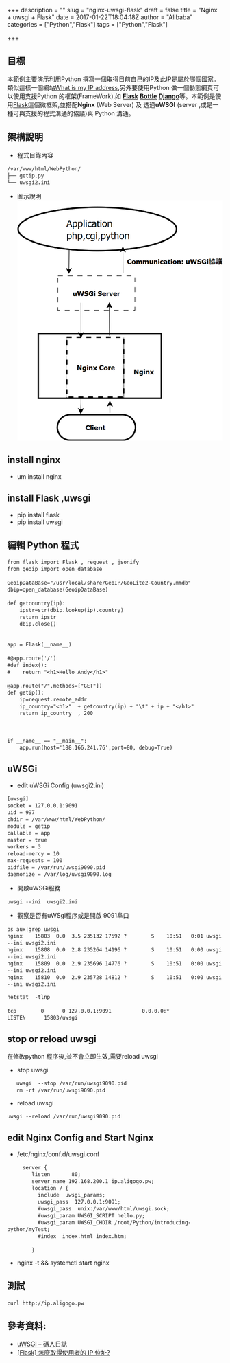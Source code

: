 +++
description = ""
slug = "nginx-uwsgi-flask"
draft = false
title = "Nginx + uwsgi + Flask"
date = 2017-01-22T18:04:18Z
author = "Alibaba"
categories = ["Python","Flask"]
tags = ["Python","Flask"]

+++

## 目標
  本範例主要演示利用Python 撰寫一個取得目前自己的IP及此IP是屬於哪個國家。類似這樣一個網站[What is my IP address](https://ifconfig.co/"target="_blank),另外要使用Python 做一個動態網頁可以使用支援Python 的框架(FrameWork),如 [**Flask**](http://docs.jinkan.org/docs/flask/"target="_blank) [**Bottle**](http://bottlepy.org/docs/dev/"target="_blank) [**Django**](https://www.djangoproject.com/)等。本範例是使用[Flask](https://zh.wikipedia.org/wiki/Flask"target="_blank)這個微框架,並搭配**Nginx** (Web Server) 及 透過**uWSGI** (server ,或是一種可與支援的程式溝通的協議)與 Python 溝通。 

## 架構說明
 - 程式目錄內容
```
/var/www/html/WebPython/
├── getip.py
└── uwsgi2.ini
```
 - 圖示說明
![nginx_uWSGi_Python](/content/images/2017/01/nginx_uWSGI_Python.png)
## install  nginx
 - um install nginx 

## install  Flask  ,uwsgi
 - pip install flask
 - pip install uwsgi

## 編輯 Python 程式
```
from flask import Flask , request , jsonify
from geoip import open_database

GeoipDataBase="/usr/local/share/GeoIP/GeoLite2-Country.mmdb"
dbip=open_database(GeoipDataBase)

def getcountry(ip):
    ipstr=str(dbip.lookup(ip).country)
    return ipstr
    dbip.close()


app = Flask(__name__)

#@app.route('/')
#def index():
#    return "<h1>Hello Andy</h1>"

@app.route("/",methods=["GET"])
def getip():
    ip=request.remote_addr
    ip_country="<h1>"  + getcountry(ip) + "\t" + ip + "</h1>"
    return ip_country  , 200



if __name__ == "__main__":
    app.run(host='188.166.241.76',port=80, debug=True)
```
## uWSGi
 - edit uWSGi Config  (uwsgi2.ini)
```
[uwsgi]
socket = 127.0.0.1:9091
uid = 997
chdir = /var/www/html/WebPython/
module = getip
callable = app
master = true
workers = 3
reload-mercy = 10   
max-requests = 100
pidfile = /var/run/uwsgi9090.pid
daemonize = /var/log/uwsgi9090.log
```
 - 開啟uWSGi服務
```
uwsgi --ini  uwsgi2.ini
```
 - 觀察是否有uWSgi程序或是開啟 9091阜口

```
ps aux|grep uwsgi
nginx    15803  0.0  3.5 235132 17592 ?        S    10:51   0:01 uwsgi --ini uwsgi2.ini
nginx    15808  0.0  2.8 235264 14196 ?        S    10:51   0:00 uwsgi --ini uwsgi2.ini
nginx    15809  0.0  2.9 235696 14776 ?        S    10:51   0:00 uwsgi --ini uwsgi2.ini
nginx    15810  0.0  2.9 235728 14812 ?        S    10:51   0:00 uwsgi --ini uwsgi2.ini
```
```
netstat  -tlnp

tcp        0      0 127.0.0.1:9091          0.0.0.0:*               LISTEN      15803/uwsgi
```
## stop or reload uwsgi
在修改python 程序後,並不會立即生效,需要reload uwsgi

  - stop uwsgi
```
   uwsgi  --stop /var/run/uwsgi9090.pid
   rm -rf /var/run/uwsgi9090.pid
```
  - reload uwsgi
```
uwsgi --reload /var/run/uwsgi9090.pid
```
  


## edit Nginx Config and  Start Nginx

  - /etc/nginx/conf.d/uwsgi.conf
 
```
     server {
        listen       80; 
        server_name 192.168.200.1 ip.aligogo.pw;
        location / { 
          include  uwsgi_params;
          uwsgi_pass  127.0.0.1:9091;
          #uwsgi_pass  unix:/var/www/html/uwsgi.sock;                                                                                 
          #uwsgi_param UWSGI_SCRIPT hello.py;
          #uwsgi_param UWSGI_CHDIR /root/Python/introducing-python/myTest;
          #index  index.html index.htm;
    
        } 
```
 - nginx -t  && systemctl start  nginx  
  
## 測試
```
curl http://ip.aligogo.pw
```
## 參考資料:
 - [uWSGI – 碼人日誌](https://coder.tw/?p=6375"target="_blank)
 - [[Flask] 怎麼取得使用者的 IP 位址?](http://www.victorgau.com/?p=4140"target="_blank)